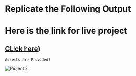# Replicate the Following Output
# Here is the link for live project 
## [CLick here](https://ephemeral-kringle-af7524.netlify.app))

`Assests are Provided!`

![Project 3](./Gaming%20Landing%20Page.png)
